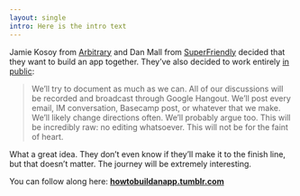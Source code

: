 ```yaml
---
layout: single
intro: Here is the intro text
---
```

Jamie Kosoy from [Arbitrary](http://arbitrary.io/ "Arbitrary") and Dan Mall from [SuperFriendly](http://superfriend.ly/) decided that they want to build an app together. They&#8217;ve also decided to work entirely [in public](http://chriscoyier.net/2012/09/23/working-in-public/ "Work in public"):

> We’ll try to document as much as we can. All of our discussions will be recorded and broadcast through Google Hangout. We’ll post every email, IM conversation, Basecamp post, or whatever that we make. We’ll likely change directions often. We’ll probably argue too. This will be incredibly raw: no editing whatsoever. This will not be for the faint of heart.

What a great idea. They don’t even know if they’ll make it to the finish line, but that doesn&#8217;t matter. The journey will be extremely interesting.

You can follow along here: **[howtobuildanapp.tumblr.com](http://howtobuildanapp.tumblr.com/)**